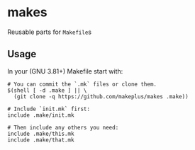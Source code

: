 makes
=====

Reusable parts for `Makefile`s


## Usage

In your (GNU 3.81+) Makefile start with:

```
# You can commit the `.mk` files or clone them.
$(shell [ -d .make ] || \
  (git clone -q https://github.com/makeplus/makes .make))

# Include `init.mk` first:
include .make/init.mk

# Then include any others you need:
include .make/this.mk
include .make/that.mk
```

